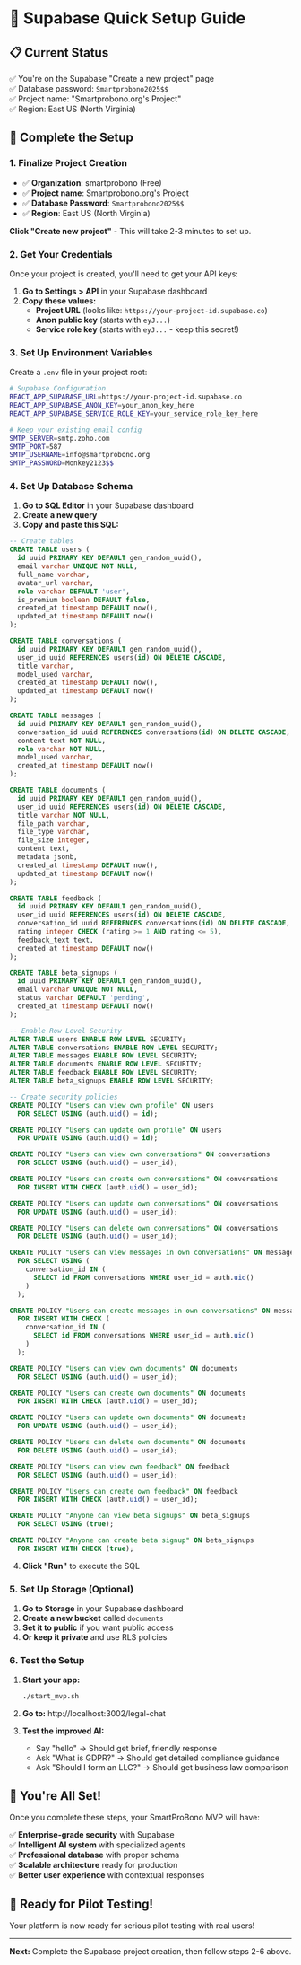 # 🚀 Supabase Quick Setup Guide

## 📋 **Current Status**
✅ You're on the Supabase "Create a new project" page  
✅ Database password: `Smartprobono2025$$`  
✅ Project name: "Smartprobono.org's Project"  
✅ Region: East US (North Virginia)  

## 🔧 **Complete the Setup**

### **1. Finalize Project Creation**
- ✅ **Organization**: smartprobono (Free)
- ✅ **Project name**: Smartprobono.org's Project
- ✅ **Database Password**: `Smartprobono2025$$`
- ✅ **Region**: East US (North Virginia)

**Click "Create new project"** - This will take 2-3 minutes to set up.

### **2. Get Your Credentials**
Once your project is created, you'll need to get your API keys:

1. **Go to Settings > API** in your Supabase dashboard
2. **Copy these values:**
   - **Project URL** (looks like: `https://your-project-id.supabase.co`)
   - **Anon public key** (starts with `eyJ...`)
   - **Service role key** (starts with `eyJ...` - keep this secret!)

### **3. Set Up Environment Variables**
Create a `.env` file in your project root:

```bash
# Supabase Configuration
REACT_APP_SUPABASE_URL=https://your-project-id.supabase.co
REACT_APP_SUPABASE_ANON_KEY=your_anon_key_here
REACT_APP_SUPABASE_SERVICE_ROLE_KEY=your_service_role_key_here

# Keep your existing email config
SMTP_SERVER=smtp.zoho.com
SMTP_PORT=587
SMTP_USERNAME=info@smartprobono.org
SMTP_PASSWORD=Monkey2123$$
```

### **4. Set Up Database Schema**
1. **Go to SQL Editor** in your Supabase dashboard
2. **Create a new query**
3. **Copy and paste this SQL:**

```sql
-- Create tables
CREATE TABLE users (
  id uuid PRIMARY KEY DEFAULT gen_random_uuid(),
  email varchar UNIQUE NOT NULL,
  full_name varchar,
  avatar_url varchar,
  role varchar DEFAULT 'user',
  is_premium boolean DEFAULT false,
  created_at timestamp DEFAULT now(),
  updated_at timestamp DEFAULT now()
);

CREATE TABLE conversations (
  id uuid PRIMARY KEY DEFAULT gen_random_uuid(),
  user_id uuid REFERENCES users(id) ON DELETE CASCADE,
  title varchar,
  model_used varchar,
  created_at timestamp DEFAULT now(),
  updated_at timestamp DEFAULT now()
);

CREATE TABLE messages (
  id uuid PRIMARY KEY DEFAULT gen_random_uuid(),
  conversation_id uuid REFERENCES conversations(id) ON DELETE CASCADE,
  content text NOT NULL,
  role varchar NOT NULL,
  model_used varchar,
  created_at timestamp DEFAULT now()
);

CREATE TABLE documents (
  id uuid PRIMARY KEY DEFAULT gen_random_uuid(),
  user_id uuid REFERENCES users(id) ON DELETE CASCADE,
  title varchar NOT NULL,
  file_path varchar,
  file_type varchar,
  file_size integer,
  content text,
  metadata jsonb,
  created_at timestamp DEFAULT now(),
  updated_at timestamp DEFAULT now()
);

CREATE TABLE feedback (
  id uuid PRIMARY KEY DEFAULT gen_random_uuid(),
  user_id uuid REFERENCES users(id) ON DELETE CASCADE,
  conversation_id uuid REFERENCES conversations(id) ON DELETE CASCADE,
  rating integer CHECK (rating >= 1 AND rating <= 5),
  feedback_text text,
  created_at timestamp DEFAULT now()
);

CREATE TABLE beta_signups (
  id uuid PRIMARY KEY DEFAULT gen_random_uuid(),
  email varchar UNIQUE NOT NULL,
  status varchar DEFAULT 'pending',
  created_at timestamp DEFAULT now()
);

-- Enable Row Level Security
ALTER TABLE users ENABLE ROW LEVEL SECURITY;
ALTER TABLE conversations ENABLE ROW LEVEL SECURITY;
ALTER TABLE messages ENABLE ROW LEVEL SECURITY;
ALTER TABLE documents ENABLE ROW LEVEL SECURITY;
ALTER TABLE feedback ENABLE ROW LEVEL SECURITY;
ALTER TABLE beta_signups ENABLE ROW LEVEL SECURITY;

-- Create security policies
CREATE POLICY "Users can view own profile" ON users
  FOR SELECT USING (auth.uid() = id);

CREATE POLICY "Users can update own profile" ON users
  FOR UPDATE USING (auth.uid() = id);

CREATE POLICY "Users can view own conversations" ON conversations
  FOR SELECT USING (auth.uid() = user_id);

CREATE POLICY "Users can create own conversations" ON conversations
  FOR INSERT WITH CHECK (auth.uid() = user_id);

CREATE POLICY "Users can update own conversations" ON conversations
  FOR UPDATE USING (auth.uid() = user_id);

CREATE POLICY "Users can delete own conversations" ON conversations
  FOR DELETE USING (auth.uid() = user_id);

CREATE POLICY "Users can view messages in own conversations" ON messages
  FOR SELECT USING (
    conversation_id IN (
      SELECT id FROM conversations WHERE user_id = auth.uid()
    )
  );

CREATE POLICY "Users can create messages in own conversations" ON messages
  FOR INSERT WITH CHECK (
    conversation_id IN (
      SELECT id FROM conversations WHERE user_id = auth.uid()
    )
  );

CREATE POLICY "Users can view own documents" ON documents
  FOR SELECT USING (auth.uid() = user_id);

CREATE POLICY "Users can create own documents" ON documents
  FOR INSERT WITH CHECK (auth.uid() = user_id);

CREATE POLICY "Users can update own documents" ON documents
  FOR UPDATE USING (auth.uid() = user_id);

CREATE POLICY "Users can delete own documents" ON documents
  FOR DELETE USING (auth.uid() = user_id);

CREATE POLICY "Users can view own feedback" ON feedback
  FOR SELECT USING (auth.uid() = user_id);

CREATE POLICY "Users can create own feedback" ON feedback
  FOR INSERT WITH CHECK (auth.uid() = user_id);

CREATE POLICY "Anyone can view beta signups" ON beta_signups
  FOR SELECT USING (true);

CREATE POLICY "Anyone can create beta signup" ON beta_signups
  FOR INSERT WITH CHECK (true);
```

4. **Click "Run"** to execute the SQL

### **5. Set Up Storage (Optional)**
1. **Go to Storage** in your Supabase dashboard
2. **Create a new bucket** called `documents`
3. **Set it to public** if you want public access
4. **Or keep it private** and use RLS policies

### **6. Test the Setup**
1. **Start your app:**
   ```bash
   ./start_mvp.sh
   ```

2. **Go to:** http://localhost:3002/legal-chat

3. **Test the improved AI:**
   - Say "hello" → Should get brief, friendly response
   - Ask "What is GDPR?" → Should get detailed compliance guidance
   - Ask "Should I form an LLC?" → Should get business law comparison

## 🎉 **You're All Set!**

Once you complete these steps, your SmartProBono MVP will have:

✅ **Enterprise-grade security** with Supabase  
✅ **Intelligent AI system** with specialized agents  
✅ **Professional database** with proper schema  
✅ **Scalable architecture** ready for production  
✅ **Better user experience** with contextual responses  

## 🚀 **Ready for Pilot Testing!**

Your platform is now ready for serious pilot testing with real users!

---

**Next:** Complete the Supabase project creation, then follow steps 2-6 above.
